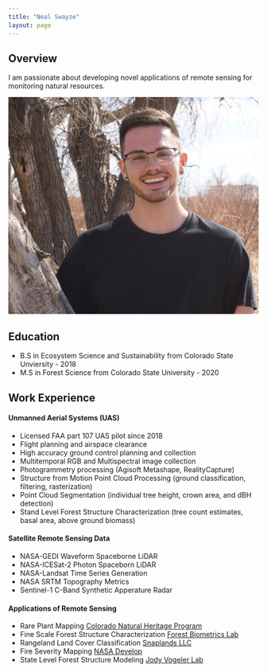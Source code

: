 ```yaml
---
title: "Neal Swayze"
layout: page
---
```


## Overview

I am passionate about developing novel applications of remote sensing for monitoring natural resources. 

![neal_headshot](/photos_and_media/aux_photos/headshot_edited.jpg)

## Education
- B.S in Ecosystem Science and Sustainability from Colorado State Unviersity - 2018
- M.S in Forest Science from Colorado State University - 2020

## Work Experience

#### Unmanned Aerial Systems (UAS) 
  - Licensed FAA part 107 UAS pilot since 2018
  - Flight planning and airspace clearance
  - High accuracy ground control planning and collection
  - Multitemporal RGB and Multispectral image collection
  - Photogrammetry processing (Agisoft Metashape, RealityCapture)
  - Structure from Motion Point Cloud Processing (ground classification, filtering, rasterization)
  - Point Cloud Segmentation (individual tree height, crown area, and dBH detection)
  - Stand Level Forest Structure Characterization (tree count estimates, basal area, above ground biomass)

#### Satellite Remote Sensing Data
  - NASA-GEDI Waveform Spaceborne LiDAR
  - NASA-ICESat-2 Photon Spaceborn LiDAR
  - NASA-Landsat Time Series Generation
  - NASA SRTM Topography Metrics
  - Sentinel-1 C-Band Synthetic Apperature Radar

#### Applications of Remote Sensing

- Rare Plant Mapping [Colorado Natural Heritage Program][Colorado-Natural-Heritage-Program]
- Fine Scale Forest Structure Characterization [Forest Biometrics Lab][Forest-Biometrics-Lab]
- Rangeland Land Cover Classification [Snaplands LLC][Snaplands-LLC]
- Fire Severity Mapping [NASA Develop][NASA-Develop]
- State Level Forest Structure Modeling [Jody Vogeler Lab][Jody-Vogeler-Lab]

[Colorado-Natural-Heritage-Program]: https://cnhp.colostate.edu/
[Forest-Biometrics-Lab]: https://sites.warnercnr.colostate.edu/wtinkham/forest-biometrics-lab/
[Snaplands-LLC]: https://snaplands.com/
[NASA-Develop]: https://develop.larc.nasa.gov
[Jody-Vogeler-Lab]: https://www.nrel.colostate.edu/investigator/jody-vogeler-homepage/
